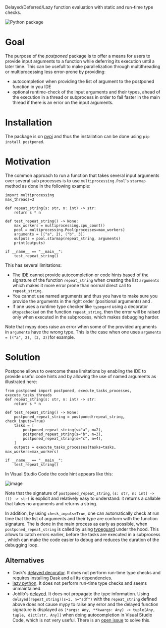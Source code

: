 Delayed/Deferred/Lazy function evaluation with static and run-time type checks.

![Python package](https://github.com/martinResearch/postponed/workflows/Python%20package/badge.svg)

# Goal

The purpose of the *postponed* package is to offer a means for users to provide input arguments to a function while deferring its execution until a later time.
This can be usefull to make parallelization through multithreading or multiprocessing less error-prone by providing:
* autocompletion when providing the list of argument to the postponed function in you IDE
* optional runtime-check of the input arguments and their types, ahead of the execution in a thread or subprocess in order to fail faster in the main thread if there is an error on the input arguments.

# Installation

The package is on [pypi](https://pypi.org/project/postponed/) and thus the installation can be done using `pip install postponed`.

# Motivation

The common approach to run a function that takes several input arguments over several sub processes is to use `multiprocessing.Pool`'s `starmap` method as done in the following example:

```
import multiprocessing
max_threads=3

def repeat_string(s: str, n: int) -> str:
    return s * n

def test_repeat_string() -> None:
    max_workers = multiprocessing.cpu_count()
    pool = multiprocessing.Pool(processes=max_workers)
    arguments = [("a", 2), ("b", 3)]
    outputs = pool.starmap(repeat_string, arguments)
    print(outputs)

if __name__ == "__main__":
    test_repeat_string()
```

This has several limitations:
* The IDE cannot provide autocompletion or code hints based of the signature of the function `repeat_string` when creating the list `arguments` which makes it more error prone than normal direct call to `repeat_string`.
* You cannot use named arguments and thus you have to make sure you provide the arguments in the right order (positional arguments) and .
* If one uses a runtime type checker like `typegard` using a decorator `@typechecked` on the function `repeat_string`, then the error will be raised only when executed in the subprocess, which makes debugging harder.

Note that mypy does raise an error when some of the provided arguments in `arguments` have the wrong type. This is the case when one uses  `arguments = [("a", 2), (2, 3)]`for example.

# Solution

Postpone allows to overcome these limitations by enabling the IDE to provide useful code hints and by allowing the use of named arguments as illustrated  here:
```
from postponed import postponed, execute_tasks_processes, execute_tasks_threads
def repeat_string(s: str, n: int) -> str:
    return s * n

def test_repeat_string() -> None:
    postponed_repeat_string = postponed(repeat_string, check_inputs=True)
    tasks = [
        postponed_repeat_string(s="a", n=2),
        postponed_repeat_string(s="b", n=3),
        postponed_repeat_string(s="c", n=4),
    ]
    outputs = execute_tasks_processes(tasks=tasks, max_workers=max_workers)

if __name__ == "__main__":
    test_repeat_string()
```

In Visual Studio Code the code hint appears like this:

![image](https://user-images.githubusercontent.com/18285382/229304858-7a292775-120e-4f95-8520-a80a1e70738e.png)

Note that the signature of `postponed_repeat_string`, `(s: str, n: int) -> (() -> str)` is explicit and relatively easy to understand: it returns a callable that takes no arguments and returns a string.

In addition, by using `check_inputs=True`, one can automatically check at run time that the list of arguments and their type are conform with the function signature. The is done in the main process as early as possible, when `postponed_repeat_string` is called by using [typeguard](https://pypi.org/project/typeguard/) under the hood. This allows to catch errors earlier, before the tasks are executed in a subprocess , which can make the code easier to debug and reduces the duration of the debugging loop.

## Alternatives

* Dask's [delayed decorator](https://dask.pydata.org/en/latest/delayed.html). It does not perform run-time type checks and requires installing Dask and all its dependencies.
* [lazy python](https://pypi.org/project/lazy_python/). It does not perform run-time type checks and seems unmaintained.
* Joblib's [delayed](https://joblib.readthedocs.io/en/latest/parallel.html). It does not propagate the type information. Using `delayed(repeat_string)(s=1, n="sdf")` with the `repeat_string` defined above does not cause mypy to raise any error and the delayed function signature is displayed as `(*args: Any, **kwargs: Any) -> tuple[Any, tuple, dict[str, Any]]` when doing autocompletion in Visual Studio Code, which is not very useful. There is an [open issue](https://github.com/joblib/joblib/issues/1176) to solve this. 


